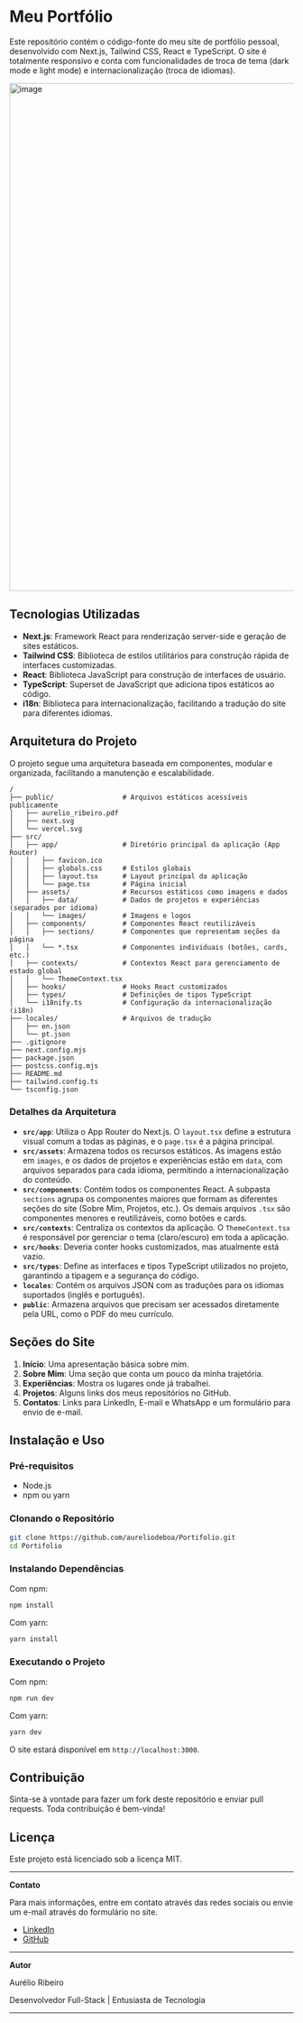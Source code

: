 # Meu Portfólio

Este repositório contém o código-fonte do meu site de portfólio pessoal, desenvolvido com Next.js, Tailwind CSS, React e TypeScript. O site é totalmente responsivo e conta com funcionalidades de troca de tema (dark mode e light mode) e internacionalização (troca de idiomas).

<img width="1895" height="900" alt="image" src="https://github.com/user-attachments/assets/8c247473-0afc-42bc-a837-626f0b786df7" />


## Tecnologias Utilizadas

- **Next.js**: Framework React para renderização server-side e geração de sites estáticos.
- **Tailwind CSS**: Biblioteca de estilos utilitários para construção rápida de interfaces customizadas.
- **React**: Biblioteca JavaScript para construção de interfaces de usuário.
- **TypeScript**: Superset de JavaScript que adiciona tipos estáticos ao código.
- **i18n**: Biblioteca para internacionalização, facilitando a tradução do site para diferentes idiomas.

## Arquitetura do Projeto

O projeto segue uma arquitetura baseada em componentes, modular e organizada, facilitando a manutenção e escalabilidade.

```
/
├── public/                 # Arquivos estáticos acessíveis publicamente
│   ├── aurelio_ribeiro.pdf
│   ├── next.svg
│   └── vercel.svg
├── src/
│   ├── app/                # Diretório principal da aplicação (App Router)
│   │   ├── favicon.ico
│   │   ├── globals.css     # Estilos globais
│   │   ├── layout.tsx      # Layout principal da aplicação
│   │   └── page.tsx        # Página inicial
│   ├── assets/             # Recursos estáticos como imagens e dados
│   │   ├── data/           # Dados de projetos e experiências (separados por idioma)
│   │   └── images/         # Imagens e logos
│   ├── components/         # Componentes React reutilizáveis
│   │   ├── sections/       # Componentes que representam seções da página
│   │   └── *.tsx           # Componentes individuais (botões, cards, etc.)
│   ├── contexts/           # Contextos React para gerenciamento de estado global
│   │   └── ThemeContext.tsx
│   ├── hooks/              # Hooks React customizados
│   ├── types/              # Definições de tipos TypeScript
│   └── i18nify.ts          # Configuração da internacionalização (i18n)
├── locales/                # Arquivos de tradução
│   ├── en.json
│   └── pt.json
├── .gitignore
├── next.config.mjs
├── package.json
├── postcss.config.mjs
├── README.md
├── tailwind.config.ts
└── tsconfig.json
```

### Detalhes da Arquitetura

- **`src/app`**: Utiliza o App Router do Next.js. O `layout.tsx` define a estrutura visual comum a todas as páginas, e o `page.tsx` é a página principal.
- **`src/assets`**: Armazena todos os recursos estáticos. As imagens estão em `images`, e os dados de projetos e experiências estão em `data`, com arquivos separados para cada idioma, permitindo a internacionalização do conteúdo.
- **`src/components`**: Contém todos os componentes React. A subpasta `sections` agrupa os componentes maiores que formam as diferentes seções do site (Sobre Mim, Projetos, etc.). Os demais arquivos `.tsx` são componentes menores e reutilizáveis, como botões e cards.
- **`src/contexts`**: Centraliza os contextos da aplicação. O `ThemeContext.tsx` é responsável por gerenciar o tema (claro/escuro) em toda a aplicação.
- **`src/hooks`**: Deveria conter hooks customizados, mas atualmente está vazio.
- **`src/types`**: Define as interfaces e tipos TypeScript utilizados no projeto, garantindo a tipagem e a segurança do código.
- **`locales`**: Contém os arquivos JSON com as traduções para os idiomas suportados (inglês e português).
- **`public`**: Armazena arquivos que precisam ser acessados diretamente pela URL, como o PDF do meu currículo.

## Seções do Site

1.  **Início**: Uma apresentação básica sobre mim.
2.  **Sobre Mim**: Uma seção que conta um pouco da minha trajetória.
3.  **Experiências**: Mostra os lugares onde já trabalhei.
4.  **Projetos**: Alguns links dos meus repositórios no GitHub.
5.  **Contatos**: Links para LinkedIn, E-mail e WhatsApp e um formulário para envio de e-mail.

## Instalação e Uso

### Pré-requisitos

- Node.js
- npm ou yarn

### Clonando o Repositório

```bash
git clone https://github.com/aureliodeboa/Portifolio.git
cd Portifolio
```

### Instalando Dependências

Com npm:

```bash
npm install
```

Com yarn:

```bash
yarn install
```

### Executando o Projeto

Com npm:

```bash
npm run dev
```

Com yarn:

```bash
yarn dev
```

O site estará disponível em `http://localhost:3000`.

## Contribuição

Sinta-se à vontade para fazer um fork deste repositório e enviar pull requests. Toda contribuição é bem-vinda!

## Licença

Este projeto está licenciado sob a licença MIT.

---

**Contato**

Para mais informações, entre em contato através das redes sociais ou envie um e-mail através do formulário no site.

- [LinkedIn](https://www.linkedin.com/in/aurelioribeiro/)
- [GitHub](https://github.com/aureliodeboa)

---

**Autor**

Aurélio Ribeiro

Desenvolvedor Full-Stack | Entusiasta de Tecnologia

---
